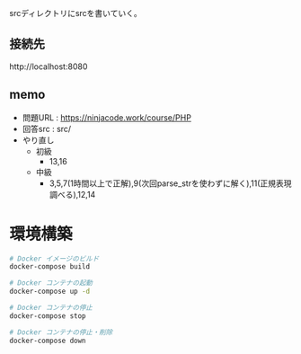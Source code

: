 
srcディレクトリにsrcを書いていく。

## 接続先
http://localhost:8080   


## memo  
- 問題URL : https://ninjacode.work/course/PHP
- 回答src : src/  
- やり直し  
  - 初級  
    - 13,16  
  - 中級  
    - 3,5,7(1時間以上で正解),9(次回parse_strを使わずに解く),11(正規表現調べる),12,14


# 環境構築

```bash
# Docker イメージのビルド
docker-compose build

# Docker コンテナの起動
docker-compose up -d

# Docker コンテナの停止
docker-compose stop

# Docker コンテナの停止・削除
docker-compose down

```  


